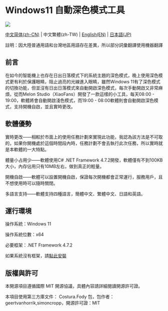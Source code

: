 # Windows11 自動深色模式工具

![](https://shields.io/badge/license-MIT-green)

[中文简体(zh-CN)](https://gitee.com/melon_studio/darkmode/blob/master/README.md) | 中文繁體(zh-TW) | [English(EN)](https://gitee.com/melon_studio/darkmode/blob/master/README_EN.md) | [日本語(JP)](https://gitee.com/melon_studio/darkmode/blob/master/README_JP.md)

註明：因大陸普通用語和台灣地區用語存在差異，所以部分詞彙翻譯使用機器翻譯

## 前言

在如今的智能機上也存在日出日落模式下的系統主題的深色模式，晚上使用深色模式更有利於保護眼睛，阻止過亮的光線進入眼睛，雖然Windows 11有了深色模式的切換功能，但並沒有日出日落模式來自動開啟深色模式，每次手動開啟又非常麻煩，從而Melon Studio（XiaoFans）開發了一款這樣的小工具，每天08:00 - 19:00，軟體將會自動開啟淺色模式，而19:00 - 08:00軟體則會自動開啟深色模式，支持開機自啟，並且實時更改。



## 軟體優勢

實時更改——相較於市面上的使用任務計劃來實現此功能，我認為該方法是不可取的，如果你開機處於這個時間段內時，任務計劃不會去執行此次任務，所以實時就是本軟體的一大特點。

體量小占用少——軟體使用C# .NET Framework 4.7.2開發，軟體僅有不到100KB大小，內存佔用只有10MB左右，做到真正的輕量。

開機自啟——軟體可以設置開機自啟，保證每次開機都會正常運行，服務用戶，且不想使用時可以隨時關閉。

多語言支持——軟體支持四種語言，簡體中文、繁體中文、日語和英語。



## 運行環境

操作系統：Windows 11

操作系統位數：x64

必要框架：.NET Framework 4.7.2

如果系統沒有框架，請[點此安裝](https://dotnet.microsoft.com/en-us/download/dotnet-framework/thank-you/net472-web-installer)



## 版權與許可

本開源項目遵循國際 MIT 開源協議，具體內容請詳細閱讀開源許可證。

本項目使用第三方庫文件： Costura.Fody 包，包作者：geertvanhorrik,simoncropp，開源許可證：MIT